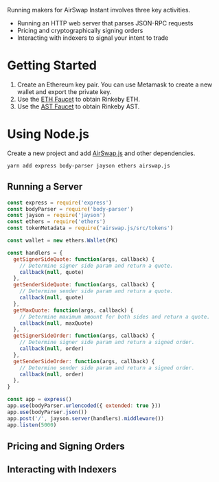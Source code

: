 Running makers for AirSwap Instant involves three key activities.

- Running an HTTP web server that parses JSON-RPC requests
- Pricing and cryptographically signing orders
- Interacting with indexers to signal your intent to trade

# Getting Started

1. Create an Ethereum key pair. You can use Metamask to create a new wallet and export the private key.
2. Use the [ETH Faucet](https://faucet.rinkeby.io/) to obtain Rinkeby ETH.
3. Use the [AST Faucet](https://ast-faucet-ui.development.airswap.io/) to obtain Rinkeby AST.

# Using Node.js

Create a new project and add [AirSwap.js](https://gitub.com/airswap/AirSwap.js) and other dependencies.

```
yarn add express body-parser jayson ethers airswap.js
```

## Running a Server

```javascript
const express = require('express')
const bodyParser = require('body-parser')
const jayson = require('jayson')
const ethers = require('ethers')
const tokenMetadata = require('airswap.js/src/tokens')

const wallet = new ethers.Wallet(PK)

const handlers = {
  getSignerSideQuote: function(args, callback) {
    // Determine signer side param and return a quote.
    callback(null, quote)
  },
  getSenderSideQuote: function(args, callback) {
    // Determine sender side param and return a quote.
    callback(null, quote)
  },
  getMaxQuote: function(args, callback) {
    // Determine maximum amount for both sides and return a quote.
    callback(null, maxQuote)
  },
  getSignerSideOrder: function(args, callback) {
    // Determine signer side param and return a signed order.
    callback(null, order)
  },
  getSenderSideOrder: function(args, callback) {
    // Determine sender side param and return a signed order.
    callback(null, order)
  },
}

const app = express()
app.use(bodyParser.urlencoded({ extended: true }))
app.use(bodyParser.json())
app.post('/', jayson.server(handlers).middleware())
app.listen(5000)
```

## Pricing and Signing Orders

## Interacting with Indexers
